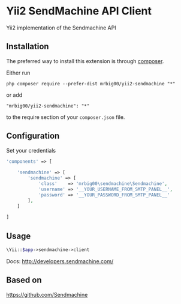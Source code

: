 Yii2 SendMachine API Client
===========================
Yii2 implementation of the Sendmachine API

Installation
------------

The preferred way to install this extension is through [composer](http://getcomposer.org/download/).

Either run

```
php composer require --prefer-dist mrbig00/yii2-sendmachine "*"
```

or add

```
"mrbig00/yii2-sendmachine": "*"
```

to the require section of your `composer.json` file.


Configuration
-----
Set your credentials

```php
'components' => [ 
    
    'sendmachine' => [
        'sendmachine' => [
            'class'    => 'mrbig00\sendmachine\Sendmachine',
            'username' => '__YOUR_USERNAME_FROM_SMTP_PANEL__',
            'password' => '__YOUR_PASSWORD_FROM_SMTP_PANEL__'
        ],
    ]
    
]
```

Usage
----
```php
\Yii::$app->sendmachine->client
```
Docs: http://developers.sendmachine.com/

Based on
---
https://github.com/Sendmachine
